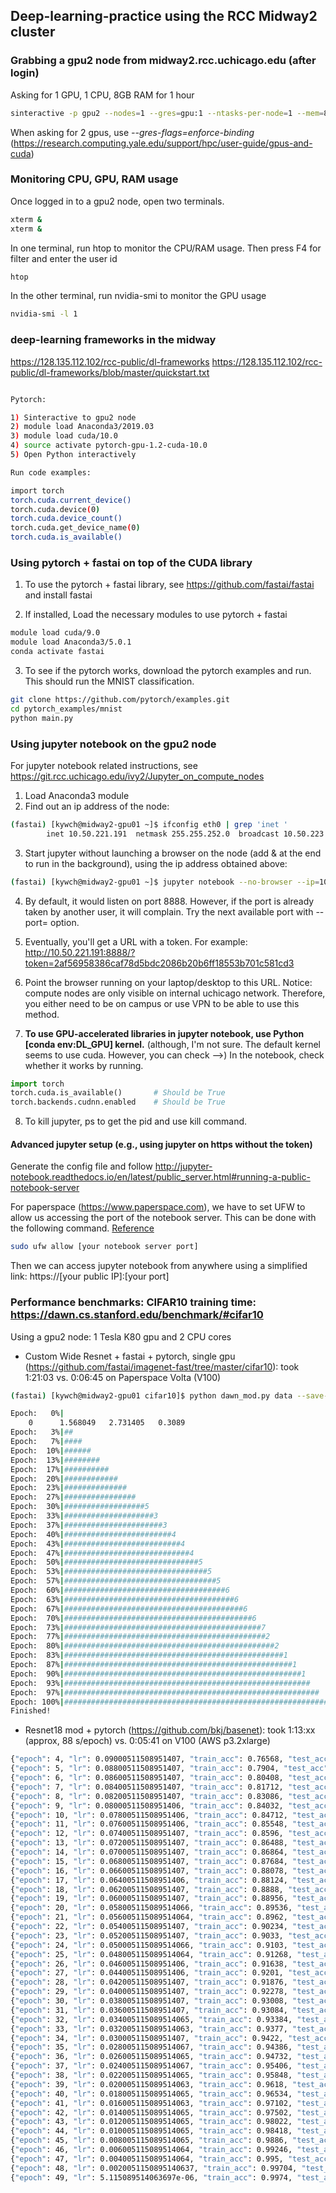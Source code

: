 ## Deep-learning-practice using the RCC Midway2 cluster

### Grabbing a gpu2 node from midway2.rcc.uchicago.edu (after login)
Asking for 1 GPU, 1 CPU, 8GB RAM for 1 hour
```sh
sinteractive -p gpu2 --nodes=1 --gres=gpu:1 --ntasks-per-node=1 --mem=8000 --time=1:00:00
```
When asking for 2 gpus, use *--gres-flags=enforce-binding* (https://research.computing.yale.edu/support/hpc/user-guide/gpus-and-cuda) 

### Monitoring CPU, GPU, RAM usage
Once logged in to a gpu2 node, open two terminals.
```sh
xterm &
xterm &
```
In one terminal, run htop to monitor the CPU/RAM usage. Then press F4 for filter and enter the user id
```sh
htop
```

In the other terminal, run nvidia-smi to monitor the GPU usage
```sh
nvidia-smi -l 1
```

### deep-learning frameworks in the midway ###
https://128.135.112.102/rcc-public/dl-frameworks
https://128.135.112.102/rcc-public/dl-frameworks/blob/master/quickstart.txt

```sh

Pytorch: 

1) Sinteractive to gpu2 node
2) module load Anaconda3/2019.03
3) module load cuda/10.0
4) source activate pytorch-gpu-1.2-cuda-10.0
5) Open Python interactively 

Run code examples: 

import torch
torch.cuda.current_device()
torch.cuda.device(0)
torch.cuda.device_count()
torch.cuda.get_device_name(0)
torch.cuda.is_available()

```



### Using pytorch + fastai on top of the CUDA library
1. To use the pytorch + fastai library, see https://github.com/fastai/fastai and install fastai

2. If installed, Load the necessary modules to use pytorch + fastai
```sh
module load cuda/9.0
module load Anaconda3/5.0.1
conda activate fastai
```

3. To see if the pytorch works, download the pytorch examples and run. This should run the MNIST classification.
```sh
git clone https://github.com/pytorch/examples.git
cd pytorch_examples/mnist
python main.py
```

### Using jupyter notebook on the gpu2 node
For jupyter notebook related instructions, see https://git.rcc.uchicago.edu/ivy2/Jupyter_on_compute_nodes

1. Load Anaconda3 module
2. Find out an ip address of the node:
```sh
(fastai) [kywch@midway2-gpu01 ~]$ ifconfig eth0 | grep 'inet '
        inet 10.50.221.191  netmask 255.255.252.0  broadcast 10.50.223.255
```
3. Start jupyter without launching a browser on the node (add & at the end to run in the background), using the ip address obtained above: 
```sh
(fastai) [kywch@midway2-gpu01 ~]$ jupyter notebook --no-browser --ip=10.50.221.191 &
```
4. By default, it would listen on port 8888. However, if the port is already taken by another user, it will complain. Try the next available port with --port=<port number> option.

5. Eventually, you'll get a URL with a token. For example: http://10.50.221.191:8888/?token=2af56958386caf78d5bdc2086b20b6ff18553b701c581cd3

6. Point the browser running on your laptop/desktop to this URL. Notice: compute nodes are only visible on internal uchicago network. Therefore, you either need to be on campus or use VPN to be able to use this method.

7. **To use GPU-accelerated libraries in jupyter notebook, use Python [conda env:DL_GPU] kernel.** (although, I'm not sure. The default kernel seems to use cuda. However, you can check -->) In the notebook, check whether it works by running.
```python
import torch
torch.cuda.is_available()       # Should be True
torch.backends.cudnn.enabled    # Should be True
```

8. To kill jupyter, ps to get the pid and use kill command.

#### Advanced jupyter setup (e.g., using jupyter on https without the token)
Generate the config file and follow http://jupyter-notebook.readthedocs.io/en/latest/public_server.html#running-a-public-notebook-server

For paperspace (https://www.paperspace.com), we have to set UFW to allow us accessing the port of the notebook server. This can be done with the following command. [Reference](https://by-the-water.github.io/posts/2017/05/16/setting-up-a-jupyter-notebook-server-on-paperspace.html) 
```sh
sudo ufw allow [your notebook server port]
```
Then we can access jupyter notebook from anywhere using a simplified link: https://[your public IP]:[your port] 



### Performance benchmarks: CIFAR10 training time: https://dawn.cs.stanford.edu/benchmark/#cifar10
Using a gpu2 node: 1 Tesla K80 gpu and 2 CPU cores

* Custom Wide Resnet + fastai + pytorch, single gpu (https://github.com/fastai/imagenet-fast/tree/master/cifar10): took 1:21:03 vs. 0:06:45 on Paperspace Volta (V100)
```sh
(fastai) [kywch@midway2-gpu01 cifar10]$ python dawn_mod.py data --save-dir data/cf_train_save/wrn_v5 -a wrn_22 --fp16 --loss-scale 512 --epochs 1 --cycle-len 30 --lr 1.5 --wd 1e-4 --use-clr 20,20,0.95,0.85

Epoch:   0%|                                                                       | 0/30 [00:00<?, ?it/s]epoch      trn_loss   val_loss   accuracy                                                                 
    0      1.568049   2.731405   0.3089    
Epoch:   3%|##                                                          | 1/30 [03:19<1:36:12, 199.06s/it]    1      1.171877   1.276788   0.5774                                                                   
Epoch:   7%|####                                                        | 2/30 [06:06<1:25:27, 183.13s/it]    2      0.920082   0.970986   0.6679                                                                   
Epoch:  10%|######                                                      | 3/30 [08:52<1:19:54, 177.59s/it]    3      0.741179   0.753587   0.7507                                                                   
Epoch:  13%|########                                                    | 4/30 [11:36<1:15:24, 174.01s/it]    4      0.621733   0.833767   0.7193                                                                   
Epoch:  17%|##########                                                  | 5/30 [14:17<1:11:25, 171.44s/it]    5      0.544127   0.763003   0.7593                                                                   
Epoch:  20%|############                                                | 6/30 [16:58<1:07:54, 169.79s/it]    6      0.500345   0.760736   0.7552                                                                   
Epoch:  23%|##############                                              | 7/30 [19:41<1:04:41, 168.74s/it]    7      0.458589   0.537296   0.8162                                                                   
Epoch:  27%|################                                            | 8/30 [22:21<1:01:30, 167.73s/it]    8      0.426064   0.572941   0.8003                                                                   
Epoch:  30%|##################5                                           | 9/30 [25:03<58:28, 167.06s/it]    9      0.408095   0.703748   0.777                                                                    
Epoch:  33%|####################3                                        | 10/30 [27:45<55:31, 166.57s/it]    10     0.386634   0.740281   0.757                                                                    
Epoch:  37%|######################3                                      | 11/30 [30:26<52:35, 166.08s/it]    11     0.367969   0.540694   0.8254                                                                   
Epoch:  40%|########################4                                    | 12/30 [33:09<49:43, 165.75s/it]    12     0.340637   0.55378    0.8184                                                                   
Epoch:  43%|##########################4                                  | 13/30 [35:50<46:52, 165.44s/it]    13     0.327501   0.511305   0.8284                                                                   
Epoch:  47%|############################4                                | 14/30 [38:32<44:02, 165.16s/it]    14     0.307019   0.699895   0.7904                                                                   
Epoch:  50%|##############################5                              | 15/30 [41:11<41:11, 164.75s/it]    15     0.297837   0.659908   0.7998                                                                   
Epoch:  53%|################################5                            | 16/30 [43:49<38:20, 164.32s/it]    16     0.273685   0.395402   0.871                                                                    
Epoch:  57%|##################################5                          | 17/30 [46:28<35:32, 164.00s/it]    17     0.255043   0.679983   0.8083                                                                   
Epoch:  60%|####################################6                        | 18/30 [49:07<32:44, 163.75s/it]    18     0.239757   0.402062   0.8695                                                                   
Epoch:  63%|######################################6                      | 19/30 [51:46<29:58, 163.53s/it]    19     0.220999   0.404715   0.8703                                                                   
Epoch:  67%|########################################6                    | 20/30 [54:26<27:13, 163.34s/it]    20     0.191597   0.30171    0.9022                                                                   
Epoch:  70%|##########################################6                  | 21/30 [57:07<24:29, 163.23s/it]    21     0.172103   0.347882   0.892                                                                    
Epoch:  73%|############################################7                | 22/30 [59:45<21:43, 162.98s/it]    22     0.1352     0.325038   0.8984                                                                   
Epoch:  77%|#############################################2             | 23/30 [1:02:26<19:00, 162.89s/it]    23     0.09592    0.224998   0.9273                                                                   
Epoch:  80%|###############################################2           | 24/30 [1:05:07<16:16, 162.80s/it]    24     0.061392   0.212906   0.9383                                                                   
Epoch:  83%|#################################################1         | 25/30 [1:07:45<13:33, 162.60s/it]    25     0.044241   0.211943   0.9381                                                                   
Epoch:  87%|###################################################1       | 26/30 [1:10:23<10:49, 162.44s/it]    26     0.035331   0.217027   0.9378                                                                   
Epoch:  90%|#####################################################1     | 27/30 [1:13:04<08:07, 162.40s/it]    27     0.029121   0.214324   0.9391                                                                   
Epoch:  93%|#######################################################    | 28/30 [1:15:43<05:24, 162.26s/it]    28     0.024975   0.214972   0.9401                                                                   
Epoch:  97%|#########################################################  | 29/30 [1:18:21<02:42, 162.13s/it]    29     0.021141   0.215322   0.9395                                                                   
Epoch: 100%|###########################################################| 30/30 [1:21:03<00:00, 162.13s/it]
Finished!
```

* Resnet18 mod + pytorch (https://github.com/bkj/basenet): took 1:13:xx (approx, 88 s/epoch) vs. 0:05:41 on V100 (AWS p3.2xlarge)
```sh
{"epoch": 4, "lr": 0.09000511508951407, "train_acc": 0.76568, "test_acc": 0.6582}
{"epoch": 5, "lr": 0.08800511508951407, "train_acc": 0.7904, "test_acc": 0.6882}
{"epoch": 6, "lr": 0.08600511508951407, "train_acc": 0.80408, "test_acc": 0.7999}
{"epoch": 7, "lr": 0.08400511508951407, "train_acc": 0.81712, "test_acc": 0.7444}
{"epoch": 8, "lr": 0.08200511508951407, "train_acc": 0.83086, "test_acc": 0.7649}
{"epoch": 9, "lr": 0.08000511508951406, "train_acc": 0.84032, "test_acc": 0.7981}
{"epoch": 10, "lr": 0.07800511508951406, "train_acc": 0.84712, "test_acc": 0.8266}
{"epoch": 11, "lr": 0.07600511508951406, "train_acc": 0.85548, "test_acc": 0.8442}
{"epoch": 12, "lr": 0.07400511508951407, "train_acc": 0.8596, "test_acc": 0.8108}
{"epoch": 13, "lr": 0.07200511508951407, "train_acc": 0.86488, "test_acc": 0.819}
{"epoch": 14, "lr": 0.07000511508951407, "train_acc": 0.86864, "test_acc": 0.7898}
{"epoch": 15, "lr": 0.06800511508951407, "train_acc": 0.87684, "test_acc": 0.8503}
{"epoch": 16, "lr": 0.06600511508951407, "train_acc": 0.88078, "test_acc": 0.8648}
{"epoch": 17, "lr": 0.06400511508951406, "train_acc": 0.88124, "test_acc": 0.8127}
{"epoch": 18, "lr": 0.06200511508951407, "train_acc": 0.8888, "test_acc": 0.8516}
{"epoch": 19, "lr": 0.06000511508951407, "train_acc": 0.88956, "test_acc": 0.8643}
{"epoch": 20, "lr": 0.058005115089514066, "train_acc": 0.89536, "test_acc": 0.8568}
{"epoch": 21, "lr": 0.056005115089514064, "train_acc": 0.8962, "test_acc": 0.8515}
{"epoch": 22, "lr": 0.05400511508951407, "train_acc": 0.90234, "test_acc": 0.8488}
{"epoch": 23, "lr": 0.05200511508951407, "train_acc": 0.9033, "test_acc": 0.8768}
{"epoch": 24, "lr": 0.050005115089514066, "train_acc": 0.9103, "test_acc": 0.8499}
{"epoch": 25, "lr": 0.048005115089514064, "train_acc": 0.91268, "test_acc": 0.8659}
{"epoch": 26, "lr": 0.04600511508951406, "train_acc": 0.91638, "test_acc": 0.8607}
{"epoch": 27, "lr": 0.04400511508951406, "train_acc": 0.9201, "test_acc": 0.8391}
{"epoch": 28, "lr": 0.04200511508951407, "train_acc": 0.91876, "test_acc": 0.8678}
{"epoch": 29, "lr": 0.04000511508951407, "train_acc": 0.92278, "test_acc": 0.8596}
{"epoch": 30, "lr": 0.03800511508951407, "train_acc": 0.93008, "test_acc": 0.8841}
{"epoch": 31, "lr": 0.03600511508951407, "train_acc": 0.93084, "test_acc": 0.8955}
{"epoch": 32, "lr": 0.034005115089514065, "train_acc": 0.93384, "test_acc": 0.8942}
{"epoch": 33, "lr": 0.032005115089514063, "train_acc": 0.9377, "test_acc": 0.8878}
{"epoch": 34, "lr": 0.03000511508951407, "train_acc": 0.9422, "test_acc": 0.8909}
{"epoch": 35, "lr": 0.028005115089514067, "train_acc": 0.94386, "test_acc": 0.8949}
{"epoch": 36, "lr": 0.026005115089514065, "train_acc": 0.94732, "test_acc": 0.9095}
{"epoch": 37, "lr": 0.024005115089514067, "train_acc": 0.95406, "test_acc": 0.8747}
{"epoch": 38, "lr": 0.022005115089514065, "train_acc": 0.95848, "test_acc": 0.9152}
{"epoch": 39, "lr": 0.020005115089514063, "train_acc": 0.9618, "test_acc": 0.9079}
{"epoch": 40, "lr": 0.018005115089514065, "train_acc": 0.96534, "test_acc": 0.9077}
{"epoch": 41, "lr": 0.016005115089514063, "train_acc": 0.97102, "test_acc": 0.9207}
{"epoch": 42, "lr": 0.014005115089514065, "train_acc": 0.97502, "test_acc": 0.9231}
{"epoch": 43, "lr": 0.012005115089514065, "train_acc": 0.98022, "test_acc": 0.9217}
{"epoch": 44, "lr": 0.010005115089514065, "train_acc": 0.98418, "test_acc": 0.9277}
{"epoch": 45, "lr": 0.008005115089514065, "train_acc": 0.9886, "test_acc": 0.931}
{"epoch": 46, "lr": 0.006005115089514064, "train_acc": 0.99246, "test_acc": 0.9355}
{"epoch": 47, "lr": 0.004005115089514064, "train_acc": 0.995, "test_acc": 0.9377}
{"epoch": 48, "lr": 0.0020051150895140637, "train_acc": 0.99704, "test_acc": 0.9389}
{"epoch": 49, "lr": 5.115089514063697e-06, "train_acc": 0.9974, "test_acc": 0.9398}
```

